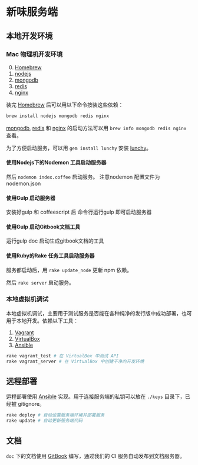 # 新味服务端

## 本地开发环境

### Mac 物理机开发环境

0. [Homebrew]
1. [nodejs]
2. [mongodb]
3. [redis]
4. [nginx]

装完 [Homebrew] 后可以用以下命令按装这些依赖：

``` bash
brew install nodejs mongodb redis nginx
```

[mongodb], [redis] 和 [nginx] 的启动方法可以用 `brew info mongodb redis nginx` 查看。

为了方便启动服务，可以用 `gem install lunchy` 安装 [lunchy]。


#### 使用Nodejs下的Nodemon 工具启动服务器

然后 `nodemon index.coffee` 启动服务。 注意nodemon 配置文件为nodemon.json

#### 使用Gulp 启动服务器

安装好gulp 和 coffeescript 后 命令行运行gulp 即可启动服务器

#### 使用Gulp 启动Gitbook文档工具
运行gulp doc 启动生成gitbook文档的工具


#### 使用Ruby的Rake 任务工具启动服务器

服务都启动后，用 `rake update_node` 更新 npm 依赖。

然后 `rake server` 启动服务。




### 本地虚拟机调试

本地虚拟机调试，主要用于测试服务是否能在各种纯净的发行版中成功部署，也可用于本地开发。依赖以下工具：

1. [Vagrant]
2. [VirtualBox]
3. [Ansible]

``` bash
rake vagrant_test # 在 VirtualBox 中测试 API
rake vagrant_server # 在 VirtualBox 中创建干净的开发环境
```




## 远程部署

运程部署使用 [Ansible] 实现。用于连接服务端的私钥可以放在 `./keys` 目录下，已经被 gitignore。

``` bash
rake deploy # 自动设置服务端环境并部署服务
rake update # 自动更新服务端代码
```

## 文档

`doc` 下的文档使用 [GitBook] 编写，通过我们的 CI 服务自动发布到文档服务器。


[Ansible]: http://ansible.com
[Homebrew]: https://brew.sh
[nodejs]: https://nodejs.org
[mongodb]: https://www.mongodb.org
[redis]: http://redis.io
[nginx]: http://nginx.org
[Vagrant]: https://vagrantup.com
[lunchy]: https://github.com/eddiezane/lunchy
[VirtualBox]: https://www.virtualbox.org
[GitBook]: https://gitbook.com
